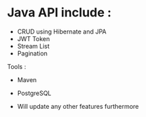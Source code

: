 # Java API include :
- CRUD using Hibernate and JPA
- JWT Token
- Stream List
- Pagination

Tools :
- Maven
- PostgreSQL


- Will update any other features furthermore
